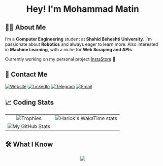 <h1 align="center">Hey! I'm Mohammad Matin</h1>


## 👨‍💻 About Me

I’m a **Computer Engineering** student at **Shahid Beheshti University**. I'm passionate about **Robotics** and always eager to learn more. Also interested in **Machine Learning**, with a niche for **Web Scraping and APIs**.

Currently working on my personal project [InstaStore](https://github.com/Mohammad-Momeni/InstaStore) 🔧


## 🔗 Contact Me

[![Website](https://img.shields.io/badge/website-000000?style=for-the-badge&logo=About.me&logoColor=white)](https://mohammad-momeni.github.io)
[![LinkedIn](https://img.shields.io/badge/LinkedIn-0077B5?style=for-the-badge&logo=linkedin&logoColor=white)](https://www.linkedin.com/in/mohammad-matin-momeni-ravandi-990681253/)
[![Telegram](https://img.shields.io/badge/Telegram-2CA5E0?style=for-the-badge&logo=telegram&logoColor=white)](https://t.me/MohammadM404)
[![Email](https://img.shields.io/badge/Gmail-D14836?style=for-the-badge&logo=gmail&logoColor=white)](mailto:mohammad.matin.momenir@gmail.com)


## 📈 Coding Stats

<table>
  <tr>
    <td align="center">
      <img src="https://github-profile-trophy.vercel.app/?username=Mohammad-Momeni&theme=juicyfresh&margin-w=2&margin-h=10&column=4&no-frame=true&title=MultiLanguage,Commits,Repositories,Stars,Followers" alt="Trophies" />
    </td>
    <td rowspan="2" valign="top">
      <img src="https://github-readme-stats.vercel.app/api/wakatime?username=Mohammad_M&layout=compact&theme=radical" alt="Harlok's WakaTime stats" />
    </td>
  </tr>
  <tr>
    <td valign="center" align="center">
      <img src="https://github-readme-stats.vercel.app/api?username=Mohammad-Momeni&show_icons=true&rank_icon=github&theme=radical&hide=issues,contribs" alt="My GitHub Stats" />
    </td>
  </tr>
</table>

## 🛠️ What I Know

<p align="center">
  <a href="https://wakatime.com/@c501c514-51cb-4ab3-bb3c-65767e8be68f">
    <img src="https://skillicons.dev/icons?i=py,postman,selenium,fastapi,pytorch,sklearn,git,vscode,regex,java,c,cpp,sqlite,mysql,matlab,html,css,django,unity,windows,ubuntu,qt" />
  </a>
</p>
